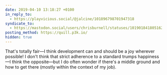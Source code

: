 ```yaml
---
date: 2019-04-10 13:18:27 +0100
in_reply_to:
  - https://playvicious.social/@jalcine/101896798701947318
syndicate_to:
  - https://mastodon.social/users/chrisburnell/statuses/101901841805162504
posting_method: https://quill.p3k.io/
hidden: true
---
```


That's totally fair—I think development can and should be a joy wherever possible! I don't think that strict adherence to a standard trumps happiness—I think the opposite—but I do often wonder if there's a middle ground and how to get there (mostly within the context of my job).
